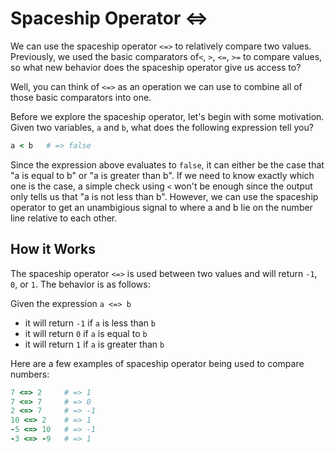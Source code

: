 # Spaceship Operator <=>

We can use the spaceship operator `<=>` to relatively compare two values. Previously, we used the basic comparators of`<`, `>`, `<=`, `>=` to compare values, so what new behavior does the spaceship operator give us access to? 

Well, you can think of `<=>` as an operation we can use to combine all of those basic comparators into one.

Before we explore the spaceship operator, let's begin with some motivation. Given two variables, `a` and `b`, what does the following expression tell you?

```ruby
a < b   # => false
```

Since the expression above evaluates to `false`, it can either be the case that "a is equal to b" or "a is greater than b". If we need to know exactly which one is the case, a simple check using `<` won't be enough since the output only tells us that "a is not less than b". However, we can use the spaceship operator to get an unambigious signal to where a and b lie on the number line relative to each other.

## How it Works
The spaceship operator `<=>` is used between two values and will return `-1`, `0`, or `1`. The behavior is as follows:

Given the expression `a <=> b`
* it will return `-1` if `a` is less than `b`
* it will return `0` if `a` is equal to `b`
* it will return `1` if `a` is greater than `b`

Here are a few examples of spaceship operator being used to compare numbers:

```ruby
7 <=> 2     # => 1
7 <=> 7     # => 0
2 <=> 7     # => -1
10 <=> 2    # => 1
-5 <=> 10   # => -1
-3 <=> -9   # => 1
```